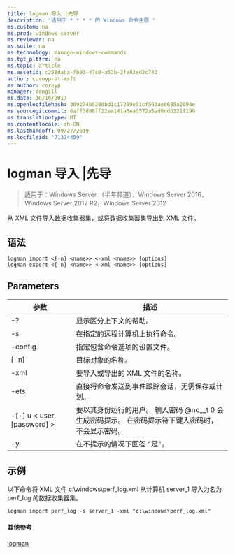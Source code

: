 ```yaml
---
title: logman 导入 |先导
description: '适用于 * * * * 的 Windows 命令主题 '
ms.custom: na
ms.prod: windows-server
ms.reviewer: na
ms.suite: na
ms.technology: manage-windows-commands
ms.tgt_pltfrm: na
ms.topic: article
ms.assetid: c258daba-fb93-47c0-a53b-2fe83ed2c743
author: coreyp-at-msft
ms.author: coreyp
manager: dongill
ms.date: 10/16/2017
ms.openlocfilehash: 309274b5288bd1c17259e01cf563ae8685a2094e
ms.sourcegitcommit: 6aff3d88ff22ea141a6ea6572a5ad8dd6321f199
ms.translationtype: MT
ms.contentlocale: zh-CN
ms.lasthandoff: 09/27/2019
ms.locfileid: "71374459"
---
```

# <a name="logman-import--export"></a>logman 导入 |先导

>适用于：Windows Server （半年频道），Windows Server 2016，Windows Server 2012 R2，Windows Server 2012

从 XML 文件导入数据收集器集，或将数据收集器集导出到 XML 文件。  

## <a name="syntax"></a>语法  
```  
logman import <[-n] <name>> <-xml <name>> [options]  
logman export <[-n] <name>> <-xml <name>> [options]  
```  
## <a name="parameters"></a>Parameters  

|        参数        |                                                                        描述                                                                        |
|-------------------------|-----------------------------------------------------------------------------------------------------------------------------------------------------------|
|           -?            |                                                             显示区分上下文的帮助。                                                              |
|   -s <computer name>    |                                                   在指定的远程计算机上执行命令。                                                   |
|     -config <value>     |                                                  指定包含命令选项的设置文件。                                                  |
|       [-n] <name>       |                                                                目标对象的名称。                                                                 |
|       -xml <name>       |                                                         要导入或导出的 XML 文件的名称。                                                         |
|          -ets           |                                       直接将命令发送到事件跟踪会话，无需保存或计划。                                        |
| -[-] u < user [password] > | 要以其身份运行的用户。 输入密码 @no__t 0 会生成密码提示。 在密码提示符下键入密码时，不会显示密码。 |
|           -y            |                                                      在不提示的情况下回答 "是"。                                                       |

## <a name="BKMK_examples"></a>示例  
以下命令将 XML 文件 c:\windows\perf_log.xml 从计算机 server_1 导入为名为 perf_log 的数据收集器集。  
```  
logman import perf_log -s server_1 -xml "c:\windows\perf_log.xml"  
```  
#### <a name="additional-references"></a>其他参考  
[logman](logman.md)  
